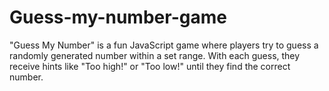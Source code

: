 # Guess-my-number-game
"Guess My Number" is a fun JavaScript game where players try to guess a randomly generated number within a set range. With each guess, they receive hints like "Too high!" or "Too low!" until they find the correct number.
